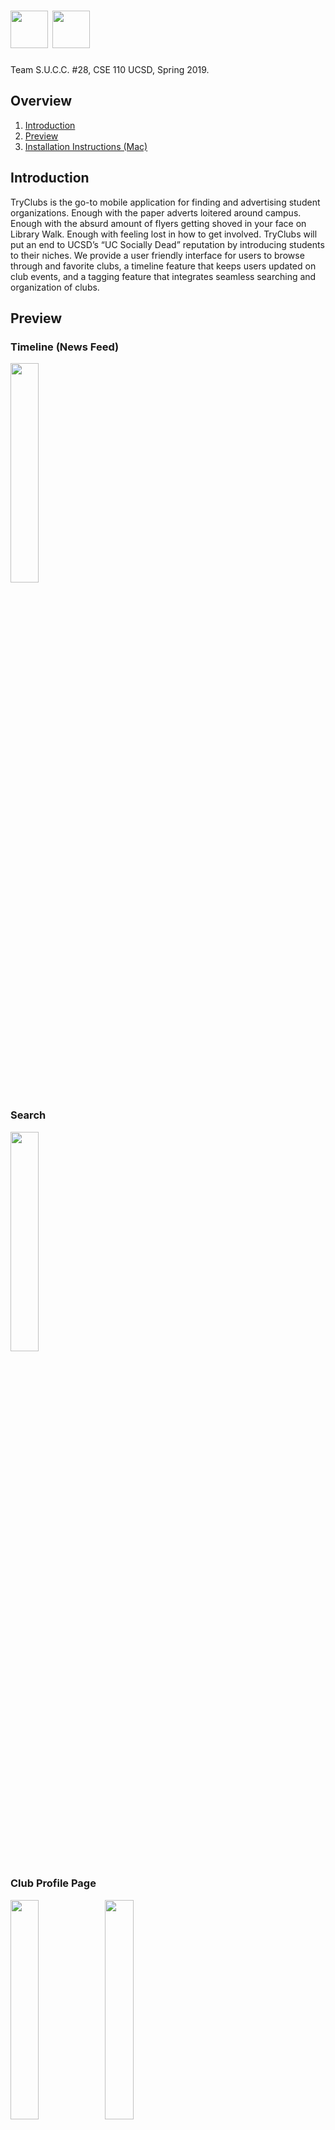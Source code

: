 # <img src="app/src/main/res/drawable-v24/app_logo_artifacts.png" width="60" height="60"> <img src="app/src/main/res/drawable/app_logo.png" height="60">
 
 Team S.U.C.C. #28, CSE 110 UCSD, Spring 2019.

## Overview
1. [Introduction](#introduction)
2. [Preview](#preview)
3. [Installation Instructions (Mac)](#installation-instructions-mac)

## Introduction
TryClubs is the go-to mobile application for finding and advertising student organizations. Enough with the paper adverts loitered around campus. Enough with the absurd amount of flyers getting shoved in your face on Library Walk. Enough with feeling lost in how to get involved. TryClubs will put an end to UCSD’s “UC Socially Dead” reputation by introducing students to their niches. We provide a user friendly interface for users to browse through and favorite clubs, a timeline feature that keeps users updated on club events, and a tagging feature that integrates seamless searching and organization of clubs.

## Preview

### Timeline (News Feed)
<img src="app/src/main/res/drawable-v24/timeline.png" width="30%" height="30%">

### Search
<img src="app/src/main/res/drawable-v24/search.png" width="30%" height="30%">

### Club Profile Page
<img src="app/src/main/res/drawable-v24/club_profile_1.png" width="30%" height="30%"><img src="app/src/main/res/drawable-v24/club_profile_2.png" width="30%" height="30%">
 
### Side Bar
<img src="app/src/main/res/drawable-v24/side_bar.png" width="30%" height="30%">

### Create a Post
<img src="app/src/main/res/drawable-v24/post_creation.png" width="30%" height="30%">

### Favoring Club Page
<img src="app/src/main/res/drawable-v24/favoring_club.png" width="30%" height="30%">

### Log in
<img src="app/src/main/res/drawable-v24/log_in.png" width="30%" height="30%">

### Registration
<img src="app/src/main/res/drawable-v24/reg.png" width="30%" height="30%"><img src="app/src/main/res/drawable-v24/reg_setup.png" width="30%" height="30%">

<img src="app/src/main/res/drawable-v24/reg_discover.png" width="30%" height="30%"><img src="app/src/main/res/drawable-v24/reg_club_rec.png" width="30%" height="30%">

### Reset Password
<img src="app/src/main/res/drawable-v24/reset_pwd.png" width="30%" height="30%">

### Other
<img src="app/src/main/res/drawable-v24/snack_bar.png" width="30%" height="30%"><img src="app/src/main/res/drawable-v24/dia.png" width="30%" height="30%">
<img src="app/src/main/res/drawable-v24/sort.png" width="30%" height="30%"><img src="app/src/main/res/drawable-v24/profile_page.png" width="30%" height="30%">

## Installation Instructions (Mac)
  1. [Click here to download the apk file](https://drive.google.com/open?id=1qCaEodWc5qqhxDT961YV4JrHltC0u_EP)
  2. Run the emulator from Android Studio (Pixel 2 XL with Android Pie (API 28) installed is preferred).
  3. Open "Terminal" and run the following 2 lines.
  4. **"cd ~/Library/Android/sdk/platform-tools/"**
  5. **"./adb install "(add a space after "install") and then drag the downloaded apk file from Step 1 to Terminal.**
  6. In Terminal, it should display "Performing Streamed Install Success".
  7. You should be able to find the App in the emulator.
  8. Open the App and enjoy it! (You could check the build version in the App by clicking in the text "What's news" at the top of the Timeline, current newest build version is 1.1.1)
---
<p align="center">
    <img src="app/src/main/res/drawable-v24/s1.png" width="80%">
    <img src="app/src/main/res/drawable-v24/s2.png" width="80%">
    <img src="app/src/main/res/drawable-v24/s3.png" width="30%" height="30%">
</p>

